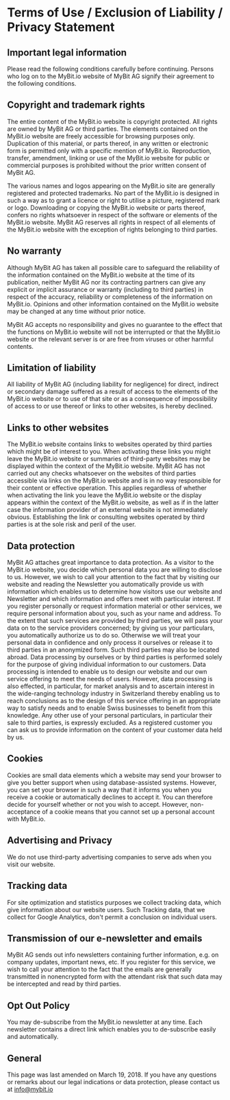 # Terms of Use / Exclusion of Liability / Privacy Statement 

## Important legal information 
Please read the following conditions carefully before continuing. Persons who log on to the MyBit.io website of MyBit AG signify their agreement to the following conditions. 

## Copyright and trademark rights 
The entire content of the MyBit.io website is copyright protected. All rights are owned by MyBit AG or third parties. The elements contained on the MyBit.io website are freely accessible for browsing purposes only. Duplication of this material, or parts thereof, in any written or electronic form is permitted only with a specific mention of MyBit.io. Reproduction, transfer, amendment, linking or use of the MyBit.io website for public or commercial purposes is prohibited without the prior written consent of MyBit AG.  

The various names and logos appearing on the MyBit.io site are generally registered and protected trademarks. No part of the MyBit.io is designed in such a way as to grant a licence or right to utilise a picture, registered mark or logo.
Downloading or copying the MyBit.io website or parts thereof, confers no rights whatsoever in respect of the software or elements of the MyBit.io website. MyBit AG reserves all rights in respect of all elements of the MyBit.io website with the exception of rights belonging to third parties. 

## No warranty 
Although MyBit AG has taken all possible care to safeguard the reliability of the information contained on the MyBit.io website at the time of its publication, neither MyBit AG nor its contracting partners can give any explicit or implicit assurance or warranty (including to third parties) in respect of the accuracy, reliability or completeness of the information on MyBit.io. Opinions and other information contained on the MyBit.io website may be changed at any time without prior notice.  

MyBit AG accepts no responsibility and gives no guarantee to the effect that the functions on MyBit.io website will not be interrupted or that the MyBit.io website or the relevant server is or are free from viruses or other harmful contents. 

## Limitation of liability 
All liability of MyBit AG (including liability for negligence) for direct, indirect or secondary damage suffered as a result of access to the elements of the MyBit.io website or to use of that site or as a consequence of impossibility of access to or use thereof or links to other websites, is hereby declined. 

## Links to other websites 
The MyBit.io website contains links to websites operated by third parties which might be of interest to you. When activating these links you might leave the MyBit.io website or summaries of third-party websites may be displayed within the context of the MyBit.io website. MyBit AG has not carried out any checks whatsoever on the websites of third parties accessible via links on the MyBit.io website and is in no way responsible for their content or effective operation. This applies regardless of whether when activating the link you leave the MyBit.io website or the display appears within the context of the MyBit.io website, as well as if in the latter case the information provider of an external website is not immediately obvious. Establishing the link or consulting websites operated by third parties is at the sole risk and peril of the user. 

## Data protection 
MyBit AG attaches great importance to data protection. As a visitor to the MyBit.io website, you decide which personal data you are willing to disclose to us. However, we wish to call your attention to the fact that by visiting our website and reading the Newsletter you automatically provide us with information which enables us to determine how visitors use our website and Newsletter and which information and offers meet with particular interest. If you register personally or request information material or other services, we require personal information about you, such as your name and address. To the extent that such services are provided by third parties, we will pass your data on to the service providers concerned; by giving us your particulars, you automatically authorize us to do so. Otherwise we will treat your personal data in confidence and only process it ourselves or release it to third parties in an anonymized form. Such third parties may also be located abroad. Data processing by ourselves or by third parties is performed solely for the purpose of giving individual information to our customers. Data processing is intended to enable us to design our website and our own service offering to meet the needs of users. However, data processing is also effected, in particular, for market analysis and to ascertain interest in the wide-ranging technology industry in Switzerland thereby enabling us to reach conclusions as to the design of this service offering in an appropriate way to satisfy needs and to enable Swiss businesses to benefit from this knowledge. Any other use of your personal particulars, in particular their sale to third parties, is expressly excluded. As a registered customer you can ask us to provide information on the content of your customer data held by us. 

## Cookies
Cookies are small data elements which a website may send your browser to give you better support when using database-assisted systems. However, you can set your browser in such a way that it informs you when you receive a cookie or automatically declines to accept it. You can therefore decide for yourself whether or not you wish to accept. However, non-acceptance of a cookie means that you cannot set up a personal account with MyBit.io. 

## Advertising and Privacy 
We do not use third-party advertising companies to serve ads when you visit our website. 

## Tracking data 
For site optimization and statistics purposes we collect tracking data, which give information about our website users. Such Tracking data, that we collect for Google Analytics, don't permit a conclusion on individual users. 

## Transmission of our e-newsletter and emails 
MyBit AG sends out info newsletters containing further information, e.g. on company updates, important news, etc. If you register for this service, we wish to call your attention to the fact that the emails are generally transmitted in nonencrypted form with the attendant risk that such data may be intercepted and read by third parties. 

## Opt Out Policy 
You may de-subscribe from the MyBit.io newsletter at any time. Each newsletter contains a direct link which enables you to de-subscribe easily and automatically. 

## General
This page was last amended on March 19, 2018. If you have any questions or remarks about our legal indications or data protection, please contact us at [info@mybit.io](mailto:info@mybit.io) 